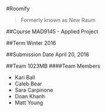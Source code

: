 #Roomify
>Formerly known as New Raum

##Course
MAD9145 - Applied Project

##Term
Winter 2016

##Submission Date
April 20, 2016

##Team 1023MB
####Team Members
- Kari Ball
- Caleb Bear
- Sara Carpinone
- Doan Khanh
- Matt Young
